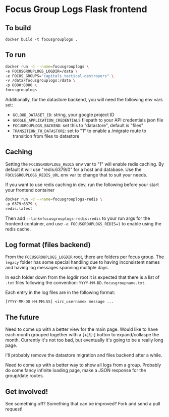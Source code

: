 # Focus Group Logs Flask frontend


## To build

`docker build -t focusgrouplogs .`


## To run

```bash
docker run -d --name=focusgrouplogs \
-e FOCUSGROUPLOGS_LOGDIR=/data \
-e FOCUS_GROUPS="capitals tactical-destroyers" \
-v /data/focusgrouplogs:/data \
-p 8080:8080 \
focusgrouplogs
```

Additionally, for the datastore backend, you will need the following env vars set:

* `GCLOUD_DATASET_ID`: string, your google project ID
* `GOOGLE_APPLICATION_CREDENTIALS` filepath to your API credentials json file
* `FOCUGROUPLOGS_BACKEND`: set this to "datastore", default is "files"
* `TRANSITION_TO_DATASTORE`: set to "1" to enable a /migrate route to transition from files to datastore


## Caching

Setting the `FOCUSGROUPLOGS_REDIS` env var to "1" will enable redis caching.
By default it will use "redis:6379/0" for a host and database. Use the
`FOCUSGROUPLOGS_REDIS_URL` env var to change that to suit your needs.

If you want to use redis caching in dev, run the following before your start
your frontend container

```bash
docker run -d --name=focusgrouplogs-redis \
-p 6379:6379 \
redis:latest
```

Then add `--link=focusgrouplogs-redis:redis` to your run args for the frontend
container, and use `-e FOCUSGROUPLOGS_REDIS=1` to enable using the redis cache.


## Log format (files backend)

From the `FOCUSGROUPLOGS_LOGDIR` root, there are folders per focus group. The
`legacy` folder has some special handling due to having inconsistent names and
having log messages spanning multiple days.

In each folder down from the logdir root it is expected that there is a list of
`.txt` files following the convention: `YYYY-MM-DD.focusgroupname.txt`.

Each entry in the log files are in the following format:

`[YYYY-MM-DD HH:MM:SS] <irc_username> message ...`


## The future

Need to come up with a better view for the main page. Would like to have each
month grouped together with a [+]/[-] button to expand/collaspe the month.
Currently it's not too bad, but eventually it's going to be a really long page.

I'll probably remove the datastore migration and files backend after a while.

Need to come up with a better way to show all logs from a group. Probably do some
fancy infinite loading page, make a JSON response for the group/date routes.


## Get involved!

See something off? Something that can be improved? Fork and send a pull request!
